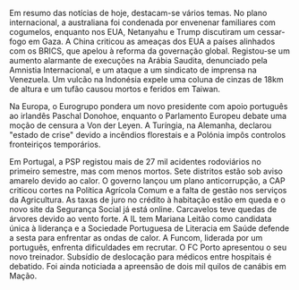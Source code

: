 Em resumo das notícias de hoje, destacam-se vários temas. No plano internacional, a australiana foi condenada por envenenar familiares com cogumelos, enquanto nos EUA, Netanyahu e Trump discutiram um cessar-fogo em Gaza. A China criticou as ameaças dos EUA a países alinhados com os BRICS, que apelou à reforma da governação global. Registou-se um aumento alarmante de execuções na Arábia Saudita, denunciado pela Amnistia Internacional, e um ataque a um sindicato de imprensa na Venezuela. Um vulcão na Indonésia expele uma coluna de cinzas de 18km de altura e um tufão causou mortos e feridos em Taiwan.

Na Europa, o Eurogrupo pondera um novo presidente com apoio português ao irlandês Paschal Donohoe, enquanto o Parlamento Europeu debate uma moção de censura a Von der Leyen. A Turíngia, na Alemanha, declarou "estado de crise" devido a incêndios florestais e a Polónia impôs controlos fronteiriços temporários.

Em Portugal, a PSP registou mais de 27 mil acidentes rodoviários no primeiro semestre, mas com menos mortos. Sete distritos estão sob aviso amarelo devido ao calor. O governo lançou um plano anticorrupção, a CAP criticou cortes na Política Agrícola Comum e a falta de gestão nos serviços da Agricultura. As taxas de juro no crédito à habitação estão em queda e o novo site da Segurança Social já está online. Carcavelos teve quedas de árvores devido ao vento forte. A IL tem Mariana Leitão como candidata única à liderança e a Sociedade Portuguesa de Literacia em Saúde defende a sesta para enfrentar as ondas de calor. A Funcom, liderada por um português, enfrenta dificuldades em recrutar. O FC Porto apresentou o seu novo treinador. Subsídio de deslocação para médicos entre hospitais é debatido. Foi ainda noticiada a apreensão de dois mil quilos de canábis em Mação.